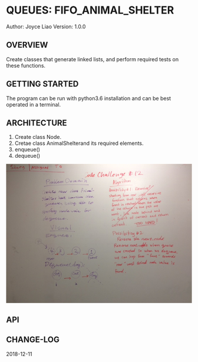 # QUEUES: FIFO_ANIMAL_SHELTER


Author: Joyce Liao
Version: 1.0.0




## OVERVIEW
Create classes that generate linked lists, and perform required tests on these functions.


## GETTING STARTED
The program can be run with python3.6 installation and can be best operated in a terminal.


## ARCHITECTURE
1. Create class Node.
2. Cretae class AnimalShelterand its required elements.
3. enqueue()
4. dequeue()

![White Boarding](https://github.com/joyliao07/data_structures_and_algorithms/blob/master/assets/12_fifo_animal_shelter.jpeg)




## API



## CHANGE-LOG




2018-12-11
